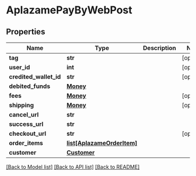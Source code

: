 # AplazamePayByWebPost

## Properties
Name | Type | Description | Notes
------------ | ------------- | ------------- | -------------
**tag** | **str** |  | [optional] 
**user_id** | **int** |  | [optional] 
**credited_wallet_id** | **str** |  | [optional] 
**debited_funds** | [**Money**](Money.md) |  | 
**fees** | [**Money**](Money.md) |  | [optional] 
**shipping** | [**Money**](Money.md) |  | [optional] 
**cancel_url** | **str** |  | 
**success_url** | **str** |  | 
**checkout_url** | **str** |  | [optional] 
**order_items** | [**list[AplazameOrderItem]**](AplazameOrderItem.md) |  | 
**customer** | [**Customer**](Customer.md) |  | 

[[Back to Model list]](../README.md#documentation-for-models) [[Back to API list]](../README.md#documentation-for-api-endpoints) [[Back to README]](../README.md)


